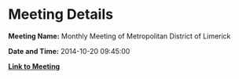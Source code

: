 # Meeting Details

**Meeting Name:** Monthly Meeting of Metropolitan District of Limerick

**Date and Time:** 2014-10-20 09:45:00

**[Link to Meeting](https://www.limerick.ie/council/whats-on/monthly-meeting-metropolitan-district-limerick-11)**
